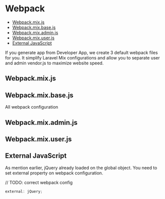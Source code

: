 # Webpack

-   [Webpack.mix.js](#webpackmixjs)
-   [Webpack.mix.base.js](#webpackmixbasejs)
-   [Webpack.mix.admin.js](#webpackmixadminjs)
-   [Webpack.mix.user.js](#webpackmixuserjs)
-   [External JavaScript](#external-javascript)

If you generate app from Developer App, we create 3 default webpack files for you. It simplify Laravel Mix configurations and allow you to separate user and admin vendor.js to maximize website speed.

## Webpack.mix.js

## Webpack.mix.base.js

All webpack configuration

## Webpack.mix.admin.js

## Webpack.mix.user.js

## External JavaScript

As mention earlier, jQuery already loaded on the global object. You need to set external property on webpack configuration.

// TODO: correct webpack config

```js
external: jQuery;
```
